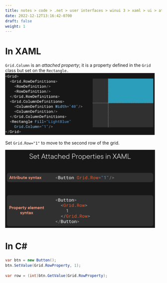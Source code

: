 ```yaml
---
title: notes > code > .net > user interfaces > winui 3 > xaml > ui > attached properties
date: 2022-12-12T13:16:42-0700
draft: false
weight: 1
---
```

# In XAML
`Grid.Column` is an *attached property*; it is a property defined in the `Grid` class but set on the `Rectangle.`  
<img src="XAML_UI_Attached-Properties-image1.png" style="width:5.00833in;height:2.06667in" />  

Set `Grid.Row="1"` to move to the second row of the grid.  

<img src="XAML_UI_Attached-Properties-image2.png" style="width:5.025in;height:2.61667in" />

# In C#
```cs
var btn = new Button();
btn.SetValue(Grid.RowProperty, 1);

var row = (int)btn.GetValue(Grid.RowProperty);
```
